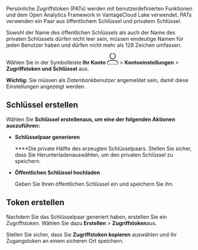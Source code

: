 Persönliche Zugriffstoken (PATs) werden mit benutzerdefinierten Funktionen und dem Open Analytics Framework in VantageCloud Lake verwendet. PATs verwenden ein Paar aus öffentlichem Schlüssel und privatem Schlüssel.

Sowohl der Name des öffentlichen Schlüssels als auch der Name des privaten Schlüssels dürfen nicht leer sein, müssen eindeutige Namen für jeden Benutzer haben und dürfen nicht mehr als 128 Zeichen umfassen.

Wählen Sie in der Symbolleiste **Ihr Konto** ![Person icon.](Images/mci1652327190262.svg) > **Kontoeinstellungen** > **Zugriffstoken und Schlüssel** aus.

**Wichtig:** Sie müssen als *Datenbankbenutzer* angemeldet sein, damit diese Einstellungen angezeigt werden.

## Schlüssel erstellen


Wählen Sie **Schlüssel erstellenaus, um eine der folgenden Aktionen auszuführen:**

-   **Schlüsselpaar generieren**

     ****Die private Hälfte des erzeugten Schlüsselpaars. Stellen Sie sicher, dass Sie Herunterladenauswählen, um den privaten Schlüssel zu speichern.


-   **Öffentlichen Schlüssel hochladen**

    Geben Sie Ihren öffentlichen Schlüssel ein und speichern Sie ihn.


## Token erstellen


Nachdem Sie das Schlüsselpaar generiert haben, erstellen Sie ein Zugriffstoken. Wählen Sie dazu **Erstellen** > **Zugriffstoken**aus.

Stellen Sie sicher, dass Sie **Zugriffstoken kopieren** auswählen und Ihr Zugangstoken an einem sicheren Ort speichern.

